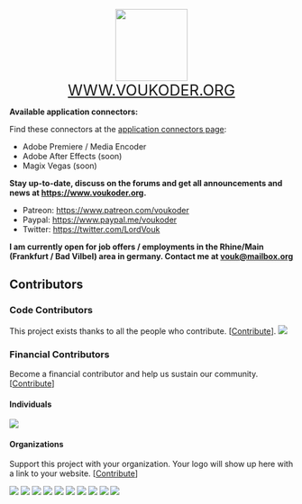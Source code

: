 <p align="center"><img src="https://www.voukoder.org/__resources/logo128.png" width="128" height="128">
<br><a href="https://www.voukoder.org" style="font-size:20pt;">WWW.VOUKODER.ORG</a></p>

**Available application connectors:**

Find these connectors at the [application connectors page](https://github.com/Vouk/voukoder-connectors):
- Adobe Premiere / Media Encoder
- Adobe After Effects (soon)
- Magix Vegas (soon)

**Stay up-to-date, discuss on the forums and get all announcements and news at https://www.voukoder.org.**
- Patreon: https://www.patreon.com/voukoder
- Paypal: https://www.paypal.me/voukoder
- Twitter: https://twitter.com/LordVouk

**I am currently open for job offers / employments in the Rhine/Main (Frankfurt / Bad Vilbel) area in germany. Contact me at vouk@mailbox.org**

## Contributors

### Code Contributors

This project exists thanks to all the people who contribute. [[Contribute](CONTRIBUTING.md)].
<a href="https://github.com/Vouk/voukoder/graphs/contributors"><img src="https://opencollective.com/voukoder/contributors.svg?width=890&button=false" /></a>

### Financial Contributors

Become a financial contributor and help us sustain our community. [[Contribute](https://opencollective.com/voukoder/contribute)]

#### Individuals

<a href="https://opencollective.com/voukoder"><img src="https://opencollective.com/voukoder/individuals.svg?width=890"></a>

#### Organizations

Support this project with your organization. Your logo will show up here with a link to your website. [[Contribute](https://opencollective.com/voukoder/contribute)]

<a href="https://opencollective.com/voukoder/organization/0/website"><img src="https://opencollective.com/voukoder/organization/0/avatar.svg"></a>
<a href="https://opencollective.com/voukoder/organization/1/website"><img src="https://opencollective.com/voukoder/organization/1/avatar.svg"></a>
<a href="https://opencollective.com/voukoder/organization/2/website"><img src="https://opencollective.com/voukoder/organization/2/avatar.svg"></a>
<a href="https://opencollective.com/voukoder/organization/3/website"><img src="https://opencollective.com/voukoder/organization/3/avatar.svg"></a>
<a href="https://opencollective.com/voukoder/organization/4/website"><img src="https://opencollective.com/voukoder/organization/4/avatar.svg"></a>
<a href="https://opencollective.com/voukoder/organization/5/website"><img src="https://opencollective.com/voukoder/organization/5/avatar.svg"></a>
<a href="https://opencollective.com/voukoder/organization/6/website"><img src="https://opencollective.com/voukoder/organization/6/avatar.svg"></a>
<a href="https://opencollective.com/voukoder/organization/7/website"><img src="https://opencollective.com/voukoder/organization/7/avatar.svg"></a>
<a href="https://opencollective.com/voukoder/organization/8/website"><img src="https://opencollective.com/voukoder/organization/8/avatar.svg"></a>
<a href="https://opencollective.com/voukoder/organization/9/website"><img src="https://opencollective.com/voukoder/organization/9/avatar.svg"></a>
